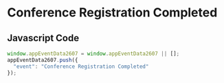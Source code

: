 # Conference Registration Completed

### 

## Javascript Code
```js
window.appEventData2607 = window.appEventData2607 || [];
appEventData2607.push({
  "event": "Conference Registration Completed"
});
```




